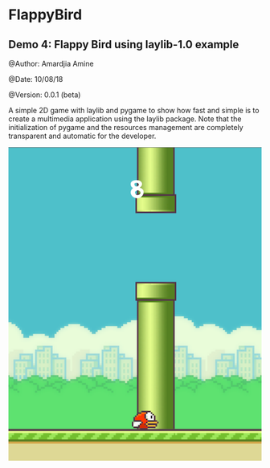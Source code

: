# FlappyBird
Demo 4: Flappy Bird using laylib-1.0 example
---------------------------
@Author: Amardjia Amine

@Date: 10/08/18

@Version: 0.0.1 (beta)

A simple 2D game with laylib and  pygame to show how fast and simple
is to create a multimedia application using the laylib package.
Note that the initialization of pygame and the resources management
are completely transparent and automatic for the developer.

![](https://github.com/Layto888/FlappyBird/blob/master/ScreenShot_20180811225636.png?raw=true)
